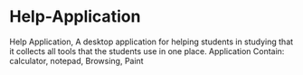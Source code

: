 # Help-Application
Help Application, A desktop application for helping students in studying that it  collects all tools that the students use in one place. Application Contain: calculator,  notepad, Browsing, Paint
